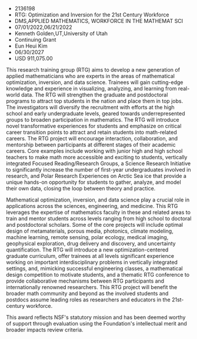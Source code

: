 
* 2136198
* RTG: Optimization and Inversion for the 21st Century Workforce
* DMS,APPLIED MATHEMATICS, WORKFORCE IN THE MATHEMAT SCI
* 07/01/2022,06/21/2022
* Kenneth Golden,UT,University of Utah
* Continuing Grant
* Eun Heui Kim
* 06/30/2027
* USD 911,075.00

This research training group (RTG) aims to develop a new generation of applied
mathematicians who are experts in the areas of mathematical optimization,
inversion, and data science. Trainees will gain cutting-edge knowledge and
experience in visualizing, analyzing, and learning from real-world data. The RTG
will strengthen the graduate and postdoctoral programs to attract top students
in the nation and place them in top jobs. The investigators will diversify the
recruitment with efforts at the high school and early undergraduate levels,
geared towards underrepresented groups to broaden participation in mathematics.
The RTG will introduce novel transformative experiences for students and
emphasize on critical career transition points to attract and retain students
into math-related careers. The RTG project will encourage interaction,
collaboration, and mentorship between participants at different stages of their
academic careers. Core examples include working with junior high and high school
teachers to make math more accessible and exciting to students, vertically
integrated Focused Reading/Research Groups, a Science Research Initiative to
significantly increase the number of first-year undergraduates involved in
research, and Polar Research Experiences on Arctic Sea ice that provide a unique
hands-on opportunity for students to gather, analyze, and model their own data,
closing the loop between theory and practice.

Mathematical optimization, inversion, and data science play a crucial role in
applications across the sciences, engineering, and medicine. This RTG leverages
the expertise of mathematics faculty in these and related areas to train and
mentor students across levels ranging from high school to doctoral and
postdoctoral scholars. Some of the core projects will include optimal design of
metamaterials, porous media, photonics, climate modeling, machine learning,
remote sensing, polar ecology, medical imaging, geophysical exploration, drug
delivery and discovery, and uncertainty quantification. The RTG will introduce a
new optimization-centered graduate curriculum, offer trainees at all levels
significant experience working on important interdisciplinary problems in
vertically integrated settings, and, mimicking successful engineering classes, a
mathematical design competition to motivate students, and a thematic RTG
conference to provide collaborative mechanisms between RTG participants and
internationally renowned researchers. This RTG project will benefit the broader
math community and beyond as the involved students and postdocs assume leading
roles as researchers and educators in the 21st-century workforce.

This award reflects NSF's statutory mission and has been deemed worthy of
support through evaluation using the Foundation's intellectual merit and broader
impacts review criteria.
